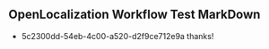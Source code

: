 ## OpenLocalization Workflow Test MarkDown
* 5c2300dd-54eb-4c00-a520-d2f9ce712e9a thanks!

<!--HONumber=Jul16_HO2-->


